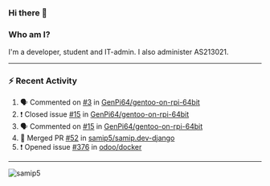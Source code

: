 ### Hi there 👋

### Who am I?
I'm a developer, student and IT-admin. I also administer AS213021.

---
### :zap: Recent Activity
<!--START_SECTION:activity-->
1. 🗣 Commented on [#3](https://github.com/GenPi64/gentoo-on-rpi-64bit/issues/3) in [GenPi64/gentoo-on-rpi-64bit](https://github.com/GenPi64/gentoo-on-rpi-64bit)
2. ❗️ Closed issue [#15](https://github.com/GenPi64/gentoo-on-rpi-64bit/issues/15) in [GenPi64/gentoo-on-rpi-64bit](https://github.com/GenPi64/gentoo-on-rpi-64bit)
3. 🗣 Commented on [#15](https://github.com/GenPi64/gentoo-on-rpi-64bit/issues/15) in [GenPi64/gentoo-on-rpi-64bit](https://github.com/GenPi64/gentoo-on-rpi-64bit)
4. 🎉 Merged PR [#52](https://github.com/samip5/samip.dev-django/pull/52) in [samip5/samip.dev-django](https://github.com/samip5/samip.dev-django)
5. ❗️ Opened issue [#376](https://github.com/odoo/docker/issues/376) in [odoo/docker](https://github.com/odoo/docker)
<!--END_SECTION:activity-->
---

<img align="center" src="https://github-readme-stats.vercel.app/api?username=samip5&show_icons=true" alt="samip5" />
